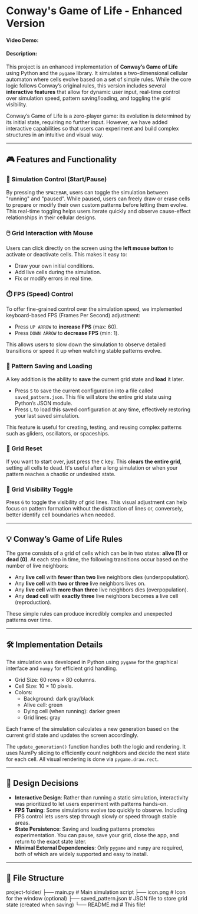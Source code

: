 # Conway's Game of Life - Enhanced Version

#### Video Demo: <URL HERE>

#### Description:

This project is an enhanced implementation of **Conway’s Game of Life** using Python and the `pygame` library. It simulates a two-dimensional cellular automaton where cells evolve based on a set of simple rules. While the core logic follows Conway’s original rules, this version includes several **interactive features** that allow for dynamic user input, real-time control over simulation speed, pattern saving/loading, and toggling the grid visibility.

Conway’s Game of Life is a zero-player game: its evolution is determined by its initial state, requiring no further input. However, we have added interactive capabilities so that users can experiment and build complex structures in an intuitive and visual way.

---

## 🎮 Features and Functionality

### 🔁 Simulation Control (Start/Pause)
By pressing the `SPACEBAR`, users can toggle the simulation between "running" and "paused". While paused, users can freely draw or erase cells to prepare or modify their own custom patterns before letting them evolve. This real-time toggling helps users iterate quickly and observe cause-effect relationships in their cellular designs.

### 🖱️ Grid Interaction with Mouse
Users can click directly on the screen using the **left mouse button** to activate or deactivate cells. This makes it easy to:
- Draw your own initial conditions.
- Add live cells during the simulation.
- Fix or modify errors in real time.

### ⏱️ FPS (Speed) Control
To offer fine-grained control over the simulation speed, we implemented keyboard-based FPS (Frames Per Second) adjustment:
- Press `UP ARROW` to **increase FPS** (max: 60).
- Press `DOWN ARROW` to **decrease FPS** (min: 1).

This allows users to slow down the simulation to observe detailed transitions or speed it up when watching stable patterns evolve.

### 💾 Pattern Saving and Loading
A key addition is the ability to **save** the current grid state and **load** it later.

- Press `S` to save the current configuration into a file called `saved_pattern.json`. This file will store the entire grid state using Python’s JSON module.
- Press `L` to load this saved configuration at any time, effectively restoring your last saved simulation.

This feature is useful for creating, testing, and reusing complex patterns such as gliders, oscillators, or spaceships.

### 🧼 Grid Reset
If you want to start over, just press the `C` key. This **clears the entire grid**, setting all cells to dead. It's useful after a long simulation or when your pattern reaches a chaotic or undesired state.

### 🧮 Grid Visibility Toggle
Press `G` to toggle the visibility of grid lines. This visual adjustment can help focus on pattern formation without the distraction of lines or, conversely, better identify cell boundaries when needed.

---

## 💡 Conway’s Game of Life Rules

The game consists of a grid of cells which can be in two states: **alive (1)** or **dead (0)**. At each step in time, the following transitions occur based on the number of live neighbors:

- Any **live cell** with **fewer than two** live neighbors dies (underpopulation).
- Any **live cell** with **two or three** live neighbors lives on.
- Any **live cell** with **more than three** live neighbors dies (overpopulation).
- Any **dead cell** with **exactly three** live neighbors becomes a live cell (reproduction).

These simple rules can produce incredibly complex and unexpected patterns over time.

---

## 🛠️ Implementation Details

The simulation was developed in Python using `pygame` for the graphical interface and `numpy` for efficient grid handling.

- Grid Size: 60 rows × 80 columns.
- Cell Size: 10 × 10 pixels.
- Colors:
  - Background: dark gray/black
  - Alive cell: green
  - Dying cell (when running): darker green
  - Grid lines: gray

Each frame of the simulation calculates a new generation based on the current grid state and updates the screen accordingly.

The `update_generation()` function handles both the logic and rendering. It uses NumPy slicing to efficiently count neighbors and decide the next state for each cell. All visual rendering is done via `pygame.draw.rect`.

---

## 🧪 Design Decisions

- **Interactive Design**: Rather than running a static simulation, interactivity was prioritized to let users experiment with patterns hands-on.
- **FPS Tuning**: Some simulations evolve too quickly to observe. Including FPS control lets users step through slowly or speed through stable areas.
- **State Persistence**: Saving and loading patterns promotes experimentation. You can pause, save your grid, close the app, and return to the exact state later.
- **Minimal External Dependencies**: Only `pygame` and `numpy` are required, both of which are widely supported and easy to install.

---

## 📂 File Structure

project-folder/
├── main.py # Main simulation script
├── icon.png # Icon for the window (optional)
├── saved_pattern.json # JSON file to store grid state (created when saving)
└── README.md # This file!